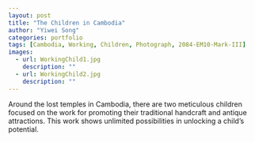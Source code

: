 ```yaml
---
layout: post
title: "The Children in Cambodia"
author: "Yiwei Song"
categories: portfolio
tags: [Cambodia, Working, Children, Photograph, 2084-EM10-Mark-III]
images:
  - url: WorkingChild1.jpg
    description: ""
  - url: WorkingChild2.jpg
    description: ""
---
```

Around the lost temples in Cambodia, there are two meticulous children focused on the work for promoting their traditional handcraft and antique attractions.
This work shows unlimited possibilities in unlocking a child’s potential.

